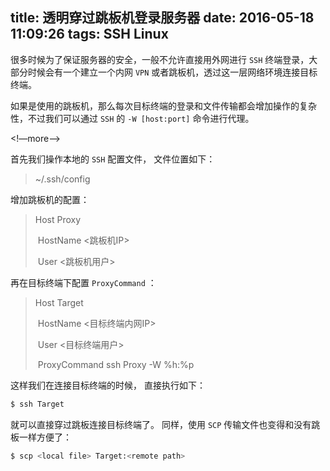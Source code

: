 title: 透明穿过跳板机登录服务器
date: 2016-05-18 11:09:26
tags: SSH Linux
---

很多时候为了保证服务器的安全，一般不允许直接用外网进行 `SSH` 终端登录，大部分时候会有一个建立一个内网 `VPN` 或者跳板机，透过这一层网络环境连接目标终端。

如果是使用的跳板机，那么每次目标终端的登录和文件传输都会增加操作的复杂性，不过我们可以通过 `SSH` 的 `-W [host:port]` 命令进行代理。

<!—more—>

首先我们操作本地的 `SSH` 配置文件， 文件位置如下：

> ~/.ssh/config

增加跳板机的配置：

> Host Proxy
>
> ​	HostName <跳板机IP>
>
> ​	User <跳板机用户> 

再在目标终端下配置 `ProxyCommand` ：

> Host Target
>
> ​	HostName <目标终端内网IP>
>
> ​	User <目标终端用户>
>
> ​	ProxyCommand ssh Proxy -W %h:%p

这样我们在连接目标终端的时候， 直接执行如下：

```sh
$ ssh Target
```

就可以直接穿过跳板连接目标终端了。 同样，使用 `SCP` 传输文件也变得和没有跳板一样方便了：

```sh
$ scp <local file> Target:<remote path>
```

